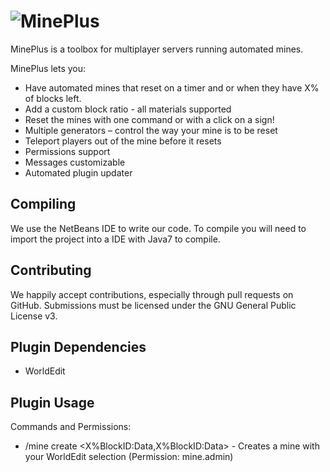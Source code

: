 ![MinePlus](http://i.imgur.com/VLUwAb3.png)
==========
MinePlus is a toolbox for multiplayer servers running automated mines. 

MinePlus lets you:

* Have automated mines that reset on a timer and or when they have X% of blocks left.
* Add a custom block ratio - all materials supported
* Reset the mines with one command or with a click on a sign!
* Multiple generators – control the way your mine is to be reset
* Teleport players out of the mine before it resets
* Permissions support
* Messages customizable
* Automated plugin updater

Compiling
---------
We use the NetBeans IDE to write our code. To compile you will need to import the project into a IDE with Java7 to compile.

Contributing
------------
We happily accept contributions, especially through pull requests on GitHub. Submissions must be licensed under the GNU General Public License v3.


Plugin Dependencies
------------
* WorldEdit 

Plugin Usage
------------
Commands and Permissions:
* /mine create <name> <X%BlockID:Data,X%BlockID:Data> - Creates a mine with your WorldEdit selection (Permission: mine.admin)
